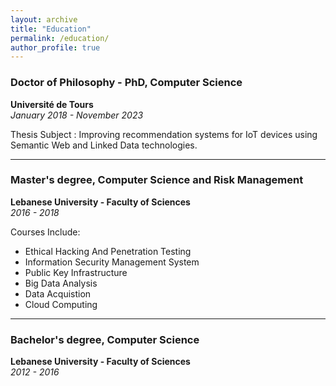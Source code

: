 ```yaml
---
layout: archive
title: "Education"
permalink: /education/
author_profile: true
---
```


### Doctor of Philosophy - PhD, Computer Science
**Université de Tours**  
*January 2018 - November 2023*

Thesis Subject : Improving recommendation systems for IoT devices using Semantic Web and Linked Data technologies.

***

### Master's degree, Computer Science and Risk Management
**Lebanese University - Faculty of Sciences**  
*2016 - 2018*

Courses Include:
- Ethical Hacking And Penetration Testing
- Information Security Management System
- Public Key Infrastructure
- Big Data Analysis
- Data Acquistion
- Cloud Computing

***

### Bachelor's degree, Computer Science
**Lebanese University - Faculty of Sciences**  
*2012 - 2016*
